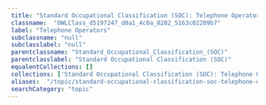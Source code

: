 ```yaml
--- 
 title: "Standard Occupational Classification (SOC): Telephone Operators" 
 classname:  "OWLClass_d5197247_d0a1_4c0a_8282_5163c02209b7" 
 label: "Telephone Operators" 
 subclassname: "null" 
 subclasslabel: "null" 
 parentclassname: "Standard_Occupational_Classification_(SOC)" 
 parentclasslabel: "Standard Occupational Classification (SOC)" 
 equalentCollections: [] 
 collections: ['Standard Occupational Classification (SOC): Telephone Operators']
 aliases:  "/topic/standard-occupational-classification-soc-telephone-operators"  
 searchCategory: "topic" 
---
```

